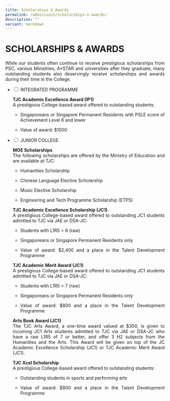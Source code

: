 ```yaml
---
title: Scholarships & Awards
permalink: /admissions/scholarships-n-awards/
description: ""
variant: markdown
---
```

# SCHOLARSHIPS &amp; AWARDS

<p style="text-align: justify;">While our students often continue to receive prestigious scholarships from PSC, various Ministries, A*STAR and universities after they graduate, many outstanding students also deservingly receive scholarships and awards during their time in the College.</p>

<ul class="jekyllcodex_accordion">
  <li>
    <input type="checkbox" id="accordion1">
    <label for="accordion1">INTEGRATED PROGRAMME</label>
    <div>
			<p style="text-align: justify;"><b>TJC Academic Excellence Award (IP1)</b><br>A prestigious College-based award offered to outstanding students:</p>
			<ul>
				<li><p style="text-align: justify;">Singaporeans or Singapore Permanent Residents with PSLE score of Achievement Level 6 and lower</p></li>
				<li><p style="text-align: justify;">Value of award: $1000</p></li>
				</ul>
    </div>
	</li> 
  <li>
    <input type="checkbox" id="accordion2">
    <label for="accordion2">JUNIOR COLLEGE</label>
    <div>
				<p style="text-align: justify;"><b>MOE Scholarships</b><br>The following scholarships are offered by the Ministry of Education and are available at TJC:</p>
			<ul>
				<li><p style="text-align: justify;">Humanities Scholarship</p></li>
				<li><p style="text-align: justify;">Chinese Language Elective Scholarship </p></li>				
				<li><p style="text-align: justify;">Music Elective Scholarship</p></li>
			<li><p style="text-align: justify;">Engineering and Tech Programme Scholarship (ETPS)</p></li>	
				</ul>
						<p style="text-align: justify;"><b>TJC Academic Excellence Scholarship (JC1)</b><br>A prestigious College-based award offered to outstanding JC1 students admitted to TJC via JAE or DSA-JC:</p>
			<ul>
				<li><p style="text-align: justify;">Students with L1R5 = 6 (raw)</p></li>
				<li><p style="text-align: justify;">Singaporeans or Singapore Permanent Residents only</p></li>
				<li><p style="text-align: justify;">Value of award: $2,400 and a place in the Talent Development Programme</p></li>
				</ul>
						<p style="text-align: justify;"><b>TJC Academic Merit Award (JC1)</b><br>A prestigious College-based award offered to outstanding JC1 students admitted to TJC via JAE or DSA-JC:</p>
			<ul>
				<li><p style="text-align: justify;">Students with L1R5 = 7 (raw)</p></li>
				<li><p style="text-align: justify;">Singaporeans or Singapore Permanent Residents only</p></li>
				<li><p style="text-align: justify;">Value of award: $800 and a place in the Talent Development Programme</p></li>
				</ul>
					<p style="text-align: justify;"><b>Arts Book Award (JC1)</b><br>The TJC Arts Award, a one-time award valued at $300, is given to incoming JC1 Arts students admitted to TJC via JAE or DSA-JC who have a raw L1R5 of 7 or better, and offer 3 H2 subjects from the Humanities and the Arts. This Award will be given on top of the JC Academic Excellence Scholarship (JC1) or TJC Academic Merit Award (JC1).</p>
					<p style="text-align: justify;"><b>TJC Xcel Scholarship</b><br>A prestigious College-based award offered to outstanding students:</p>
			<ul>
				<li><p style="text-align: justify;">Outstanding students in sports and performing arts</p></li>
				<li><p style="text-align: justify;">Value of award: $800 and a place in the Talent Development Programme</p></li>
				</ul>
    </div>
	</li> 
	</ul>